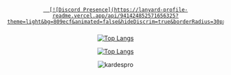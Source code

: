 
<div align="center">

   <a href="https://discord.com/users/941424852571656325" target="_blank">

      [![Discord Presence](https://lanyard-profile-readme.vercel.app/api/941424852571656325?theme=light&bg=809ecf&animated=false&hideDiscrim=true&borderRadius=30px&idleMessage=Su%20anda%20aktif%20degil)]

   </a>

### 

[![Top Langs](https://github-readme-stats.vercel.app/api?username=whiskydev11&theme=synthwave&show_icons=true)](https://github.com/whiskydev11/whiskydev11?old_theme=react)

[![Top Langs](https://github-readme-stats.vercel.app/api/top-langs/?username=whiskydev11&hide=go,php,svelte&show_icons=true&theme=react)](https://github.com/whiskydev11/whiskydev11)

<img src="https://komarev.com/ghpvc/?username=whiskydev11&label=Ziyaretçi%20Sayısı&color=0066ff" alt="kardespro" />
